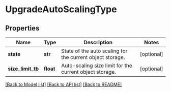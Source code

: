 # UpgradeAutoScalingType

## Properties
Name | Type | Description | Notes
------------ | ------------- | ------------- | -------------
**state** | **str** | State of the auto scaling for the current object storage. | [optional] 
**size_limit_tb** | **float** | Auto-scaling size limit for the current object storage. | [optional] 

[[Back to Model list]](../README.md#documentation-for-models) [[Back to API list]](../README.md#documentation-for-api-endpoints) [[Back to README]](../README.md)

